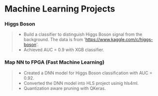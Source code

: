 
# Machine Learning Projects

### Higgs Boson
> - Build a classifier to distinguish Higgs Boson signal from the background. The data is from 'https://www.kaggle.com/c/higgs-boson'.
> - Achieved AUC = 0.9 with XGB classifier.

### Map NN to FPGA (Fast Machine Learning)
> - Created a DNN model for Higgs Boson classification with AUC = 0.92.  
> - Converted the DNN model into HLS project usinig hls4ml.  
> - Quantization aware pruning with QKeras.
